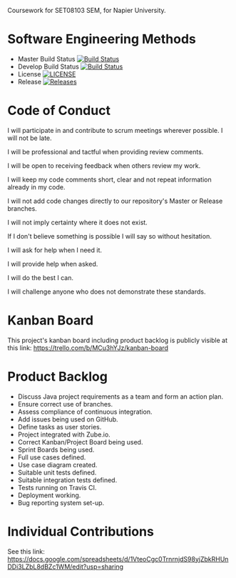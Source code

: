 Coursework for SET08103 SEM, for Napier University.

# Software Engineering Methods

- Master Build Status [![Build Status](https://travis-ci.com/OlavJDigranes/SEMCoursework.svg?branch=master)](https://travis-ci.com/OlavJDigranes/SEMCoursework)
- Develop Build Status [![Build Status](https://travis-ci.com/OlavJDigranes/SEMCoursework.svg?branch=develop)](https://travis-ci.com/OlavJDigranes/SEMCoursework)
- License [![LICENSE](https://img.shields.io/github/license/OlavJDigranes/SEMCoursework.svg?style=flat-square)](https://github.com/OlavJDigranes/SEMCoursework/blob/master/LICENSE)
- Release [![Releases](https://img.shields.io/github/release/OlavJDigranes/SEMCoursework/all.svg?style=flat-square)](https://github.com/OlavJDigranes/SEMCoursework/releases)


# Code of Conduct

I will participate in and contribute to scrum meetings wherever possible. I will not be late.

I will be professional and tactful when providing review comments.

I will be open to receiving feedback when others review my work.

I will keep my code comments short, clear and not repeat information already in my code.

I will not add code changes directly to our repository's Master or Release branches.

I will not imply certainty where it does not exist.

If I don't believe something is possible I will say so without hesitation.

I will ask for help when I need it.

I will provide help when asked.

I will do the best I can.

I will challenge anyone who does not demonstrate these standards.


# Kanban Board

This project's kanban board including product backlog is publicly visible at this link:
https://trello.com/b/MCu3hYJz/kanban-board


# Product Backlog

- Discuss Java project requirements as a team and form an action plan.
- Ensure correct use of branches.
- Assess compliance of continuous integration.
- Add issues being used on GitHub.
- Define tasks as user stories.
- Project integrated with Zube.io.
- Correct Kanban/Project Board being used.
- Sprint Boards being used.
- Full use cases defined.
- Use case diagram created.
- Suitable unit tests defined.
- Suitable integration tests defined.
- Tests running on Travis CI.
- Deployment working.
- Bug reporting system set-up.


# Individual Contributions

See this link:
https://docs.google.com/spreadsheets/d/1VteoCgc0TrnrnjdS98yjZbkRHUnDDi3LZbL8dBZc1WM/edit?usp=sharing
